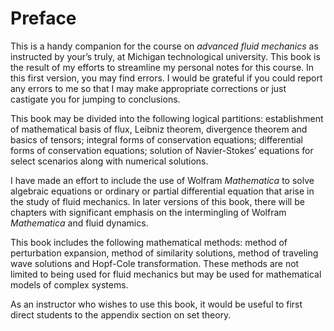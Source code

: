 Preface
=======

This is a handy companion for the course on *advanced fluid mechanics*
as instructed by your’s truly, at Michigan technological university.
This book is the result of my efforts to streamline my personal notes
for this course. In this first version, you may find errors. I would be
grateful if you could report any errors to me so that I may make
appropriate corrections or just castigate you for jumping to
conclusions.

This book may be divided into the following logical partitions:
establishment of mathematical basis of flux, Leibniz theorem, divergence
theorem and basics of tensors; integral forms of conservation equations;
differential forms of conservation equations; solution of Navier-Stokes’
equations for select scenarios along with numerical solutions.

I have made an effort to include the use of Wolfram *Mathematica* to
solve algebraic equations or ordinary or partial differential equation
that arise in the study of fluid mechanics. In later versions of this
book, there will be chapters with significant emphasis on the
intermingling of Wolfram *Mathematica* and fluid dynamics.

This book includes the following mathematical methods: method of
perturbation expansion, method of similarity solutions, method of
traveling wave solutions and Hopf-Cole transformation. These methods are
not limited to being used for fluid mechanics but may be used for
mathematical models of complex systems.

As an instructor who wishes to use this book, it would be useful to
first direct students to the appendix section on set theory.
